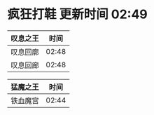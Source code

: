 # 疯狂打鞋 更新时间 02:49

| 叹息之王   | 时间    |
|--------|-------|
| 叹息回廓 | 02:48 |
| 叹息回廊 | 02:48 |

| 猛魔之王   | 时间    |
|--------|-------|
| 铁血魔宫 | 02:44 |